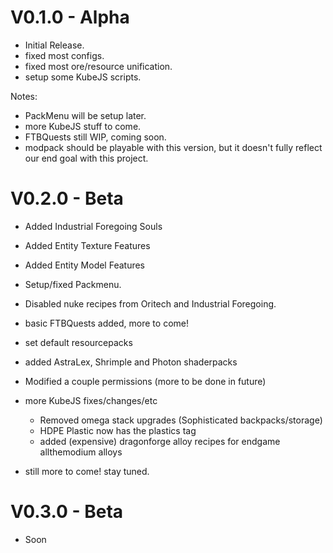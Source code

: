 
# V0.1.0 - Alpha

- Initial Release.
- fixed most configs.
- fixed most ore/resource unification.
- setup some KubeJS scripts.

Notes:

- PackMenu will be setup later.
- more KubeJS stuff to come.
- FTBQuests still WIP, coming soon.
- modpack should be playable with this version, but it doesn't fully reflect our end goal with this project.

# V0.2.0 - Beta

- Added Industrial Foregoing Souls
- Added Entity Texture Features
- Added Entity Model Features

- Setup/fixed Packmenu.
- Disabled nuke recipes from Oritech and Industrial Foregoing.
- basic FTBQuests added, more to come!
- set default resourcepacks
- added AstraLex, Shrimple and Photon shaderpacks
- Modified a couple permissions (more to be done in future)
- more KubeJS fixes/changes/etc
    - Removed omega stack upgrades (Sophisticated backpacks/storage)
    - HDPE Plastic now has the plastics tag
    - added (expensive) dragonforge alloy recipes for endgame allthemodium alloys

- still more to come! stay tuned.

# V0.3.0 - Beta

- Soon
